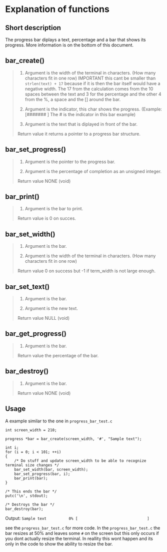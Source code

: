 # Explanation of functions

## Short description
The progress bar diplays a text, percentage and a bar that shows its progress. More information is on the bottom of this document.

## bar_create()
> 
> 1. Argument 
> is the width of the terminal in characters. (How many characters fit in one row)
> IMPORTANT this cant be smaller than `strlen(text) + 17` because if it is then the bar itself would have a negative width.
> The 17 from the calculation comes from the 10 spaces between the text and 3 for the percentage and the other 4 from the %, a space and the [] around the bar.
> 
> 2. Argument
> is the indicator, this char shows the progress. (Example: [#######        ] The # is the indicator in this bar example)
> 
> 3. Argument
> is the text that is diplayed in front of the bar.
> 
> Return value
> it returns a pointer to a progress bar structure.

## bar_set_progress()
> 
> 1. Argument
> is the pointer to the progress bar.
> 
> 2. Argument
> is the percentage of completion as an unsigned integer.
> 
> Return value
> NONE (void)

## bar_print()
> 
> 1. Argument
> is the bar to print.
> 
> Return value
> is 0 on succes.

## bar_set_width()
> 
> 1. Argument
> is the bar.
> 
> 2. Argument
> is the width of the terminal in characters. (How many characters fit in one row)
> 
> Return value
> 0 on success but -1 if term_width is not large enough.

## bar_set_text()
> 
> 1. Argument
> is the bar.
> 
> 2. Argument
> is the new text.
> 
> Return value
> NULL (void)

## bar_get_progress()
> 
> 1. Argument
> is the bar.
> 
> Return value
> the percentage of the bar.

## bar_destroy()
> 
> 1. Argument
> is the bar.
> 
> Return value
> NONE (void)

## Usage

A example similar to the one in `progress_bar_test.c`

```
int screen_width = 210;

progress *bar = bar_create(screen_width, '#', "Sample text");

int i;
for (i = 0; i < 101; ++i)
{
    /* Do stuff and update screen_width to be able to recognize terminal size changes */
    bar_set_width(bar, screen_width);
    bar_set_progress(bar, i);
    bar_print(bar);
}

/* This ends the bar */
putc('\n', stdout);

/* Destroys the bar */
bar_destroy(bar);
```
Output:
`Sample text          0% [                               ]`

see the `progress_bar_test.c` for more code.
In the `progress_bar_test.c` the bar resizes at 50% and leaves some `#` on the screen but this only occurs if you dont actually resize the terminal.
In reallity this wont happen and its only in the code to show the ability to resize the bar.
